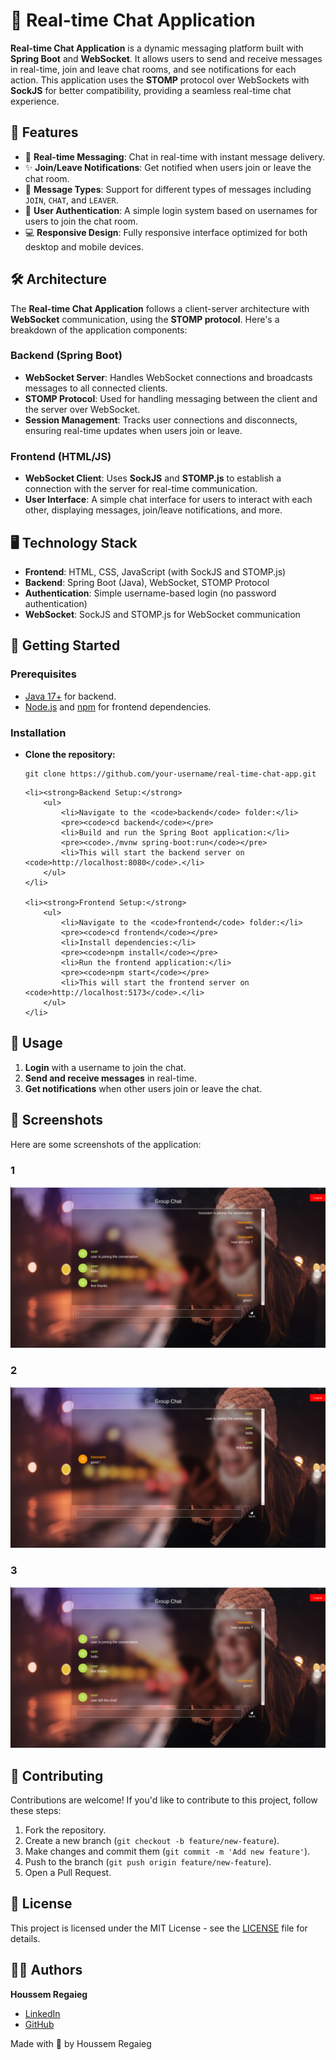<h1>🌟 Real-time Chat Application</h1>

<p>
    <strong>Real-time Chat Application</strong> is a dynamic messaging platform built with <strong>Spring Boot</strong> and <strong>WebSocket</strong>.  
    It allows users to send and receive messages in real-time, join and leave chat rooms, and see notifications for each action.  
    This application uses the <strong>STOMP</strong> protocol over WebSockets with <strong>SockJS</strong> for better compatibility, providing a seamless real-time chat experience.
</p>

<h2>🌟 Features</h2>

<ul>
    <li>📱 <strong>Real-time Messaging</strong>: Chat in real-time with instant message delivery.</li>
    <li>✨ <strong>Join/Leave Notifications</strong>: Get notified when users join or leave the chat room.</li>
    <li>💬 <strong>Message Types</strong>: Support for different types of messages including <code>JOIN</code>, <code>CHAT</code>, and <code>LEAVER</code>.</li>
    <li>🔐 <strong>User Authentication</strong>: A simple login system based on usernames for users to join the chat room.</li>
    <li>💻 <strong>Responsive Design</strong>: Fully responsive interface optimized for both desktop and mobile devices.</li>
</ul>

<h2>🛠️ Architecture</h2>
<p>The <strong>Real-time Chat Application</strong> follows a client-server architecture with <strong>WebSocket</strong> communication, using the <strong>STOMP protocol</strong>. Here's a breakdown of the application components:</p>

<h3>Backend (Spring Boot)</h3>
<ul>
    <li><strong>WebSocket Server</strong>: Handles WebSocket connections and broadcasts messages to all connected clients.</li>
    <li><strong>STOMP Protocol</strong>: Used for handling messaging between the client and the server over WebSocket.</li>
    <li><strong>Session Management</strong>: Tracks user connections and disconnects, ensuring real-time updates when users join or leave.</li>
</ul>

<h3>Frontend (HTML/JS)</h3>
<ul>
    <li><strong>WebSocket Client</strong>: Uses <strong>SockJS</strong> and <strong>STOMP.js</strong> to establish a connection with the server for real-time communication.</li>
    <li><strong>User Interface</strong>: A simple chat interface for users to interact with each other, displaying messages, join/leave notifications, and more.</li>
</ul>

<h2>🖥️ Technology Stack</h2>
<ul>
    <li><strong>Frontend</strong>: HTML, CSS, JavaScript (with SockJS and STOMP.js)</li>
    <li><strong>Backend</strong>: Spring Boot (Java), WebSocket, STOMP Protocol</li>
    <li><strong>Authentication</strong>: Simple username-based login (no password authentication)</li>
    <li><strong>WebSocket</strong>: SockJS and STOMP.js for WebSocket communication</li>
</ul>

<h2>🚀 Getting Started</h2>

<h3>Prerequisites</h3>
<ul>
    <li><a href="https://www.oracle.com/java/technologies/javase-jdk17-downloads.html" target="_blank">Java 17+</a> for backend.</li>
    <li><a href="https://nodejs.org/" target="_blank">Node.js</a> and <a href="https://www.npmjs.com/" target="_blank">npm</a> for frontend dependencies.</li>
</ul>

<h3>Installation</h3>
<ul>
    <li><strong>Clone the repository:</strong>
        <pre><code>git clone https://github.com/your-username/real-time-chat-app.git</code></pre>
    </li>

    <li><strong>Backend Setup:</strong>
        <ul>
            <li>Navigate to the <code>backend</code> folder:</li>
            <pre><code>cd backend</code></pre>
            <li>Build and run the Spring Boot application:</li>
            <pre><code>./mvnw spring-boot:run</code></pre>
            <li>This will start the backend server on <code>http://localhost:8080</code>.</li>
        </ul>
    </li>

    <li><strong>Frontend Setup:</strong>
        <ul>
            <li>Navigate to the <code>frontend</code> folder:</li>
            <pre><code>cd frontend</code></pre>
            <li>Install dependencies:</li>
            <pre><code>npm install</code></pre>
            <li>Run the frontend application:</li>
            <pre><code>npm start</code></pre>
            <li>This will start the frontend server on <code>http://localhost:5173</code>.</li>
        </ul>
    </li>
</ul>


<h2>🎯 Usage</h2>
<ol>
    <li><strong>Login</strong> with a username to join the chat.</li>
    <li><strong>Send and receive messages</strong> in real-time.</li>
    <li><strong>Get notifications</strong> when other users join or leave the chat.</li>
</ol>

<h2>📸 Screenshots</h2>
<p>Here are some screenshots of the application:</p>

<div class="screenshot">
    <h3>1</h3>
    <img src="1.png" alt="Login Screen">
</div>

<div class="screenshot">
    <h3>2</h3>
    <img src="2.png" alt="Chat Room">
</div>

<div class="screenshot">
    <h3>3</h3>
    <img src="3.png" alt="User Notification">
</div>

<h2>🤝 Contributing</h2>
<p>Contributions are welcome! If you'd like to contribute to this project, follow these steps:</p>
<ol>
    <li>Fork the repository.</li>
    <li>Create a new branch (<code>git checkout -b feature/new-feature</code>).</li>
    <li>Make changes and commit them (<code>git commit -m 'Add new feature'</code>).</li>
    <li>Push to the branch (<code>git push origin feature/new-feature</code>).</li>
    <li>Open a Pull Request.</li>
</ol>

<h2>📄 License</h2>
<p>This project is licensed under the MIT License - see the <a href="LICENSE">LICENSE</a> file for details.</p>

<h2>👨‍💻 Authors</h2>
<p><strong>Houssem Regaieg</strong></p>
<ul>
    <li><a href="https://www.linkedin.com/in/houssem-regaieg-589526258/">LinkedIn</a></li>
    <li><a href="https://github.com/HoussemRg">GitHub</a></li>
</ul>

<div class="footer">
    <p>Made with 💚 by Houssem Regaieg</p>
</div>
